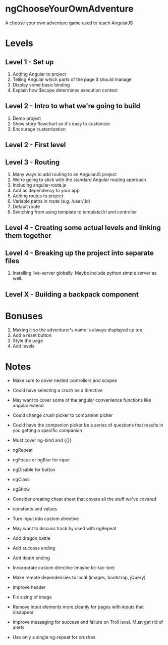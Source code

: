 # ngChooseYourOwnAdventure
A choose your own adventure game used to teach AngularJS

# Levels
## Level 1 - Set up
1. Adding Angular to project
2. Telling Angular which parts of the page it should manage
3. Display some basic binding
4. Explain how $scope determines execution context

## Level 2 - Intro to what we're going to build
1. Demo project
2. Show story flowchart so it's easy to customize
3. Encourage customization

## Level 2 - First level

## Level 3 - Routing
1. Many ways to add routing to an AngularJS project
2. We're going to stick with the standard Angular routing approach
3. Including angular-route.js
4. Add as dependency to your app
5. Adding routes to project
6. Variable paths in route (e.g. /user/:id)
7. Default route
8. Switching from using template to templateUrl and controller

## Level 4 - Creating some actual levels and linking them together

## Level 4 - Breaking up the project into separate files
1. Installing live-server globally.  Maybe include python simple server as well.

## Level X - Building a backpack component

# Bonuses
1. Making it so the adventurer's name is always displayed up top
2. Add a reset button
3. Style the page
4. Add levels

# Notes
- Make sure to cover nested controllers and scopes
- Could have selecting a crush be a directive
- May want to cover some of the angular convenience functions like angular.extend
- Could change crush picker to companion picker
- Could have the companion picker be a series of questions that results in you getting a specific companion
- Must cover ng-bind and {{}}
- ngRepeat
- ngFocus or ngBlur for input
- ngDisable for button
- ngClass
- ngShow
- Consider creating cheat sheet that covers all the stuff we've covered
- constants and values
- Turn input into custom directive
- May want to discuss track by used with ngRepeat

- Add dragon battle
- Add success ending
- Add death ending
- Incorporate custom directive (maybe tic-tac-toe)
- Make remote dependencies to local (images, bootstrap, jQuery)
- Improve header
- Fix sizing of image
- Remove input elements more cleanly for pages with inputs that disappear
- Improve messaging for success and failure on Troll level.  Must get rid of alerts
- Use only a single ng-repeat for crushes
